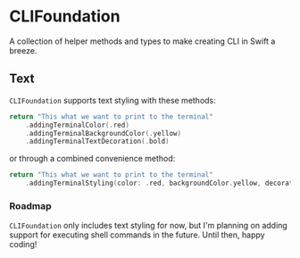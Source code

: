 # CLIFoundation

A collection of helper methods and types to make creating CLI in Swift a breeze.

## Text

`CLIFoundation` supports text styling with these methods:

```swift
return "This what we want to print to the terminal"
	.addingTerminalColor(.red)
	.addingTerminalBackgroundColor(.yellow)
	.addingTerminalTextDecoration(.bold)
```

or through a combined convenience method:

```swift
return "This what we want to print to the terminal"
	.addingTerminalStyling(color: .red, backgroundColor.yellow, decoration: .bold)
```

### Roadmap

`CLIFoundation` only includes text styling for now, but I'm planning on adding support for executing shell commands in the future. Until then, happy coding!